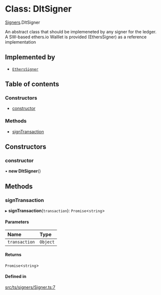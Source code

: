 # Class: DltSigner

[Signers](../modules/Signers.md).DltSigner

An abstract class that should be implemeneted by any signer for the ledger.
A SW-based ethers.io Walllet is provided (EthersSigner) as a reference implementation

## Implemented by

- [`EthersSigner`](Signers.EthersSigner.md)

## Table of contents

### Constructors

- [constructor](Signers.DltSigner.md#constructor)

### Methods

- [signTransaction](Signers.DltSigner.md#signtransaction)

## Constructors

### constructor

• **new DltSigner**()

## Methods

### signTransaction

▸ **signTransaction**(`transaction`): `Promise`<`string`\>

#### Parameters

| Name | Type |
| :------ | :------ |
| `transaction` | `Object` |

#### Returns

`Promise`<`string`\>

#### Defined in

[src/ts/signers/Signer.ts:7](https://gitlab.com/i3-market/code/wp3/t3.2/conflict-resolution/non-repudiation-library/-/blob/fe11e28/src/ts/signers/Signer.ts#L7)
